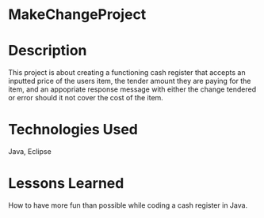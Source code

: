 # MakeChangeProject

# Description

This project is about creating a functioning cash register that accepts an inputted price of the users item, the tender amount they are paying for the item, and an appopriate response message with either the change tendered or error should it not cover the cost of the item.

# Technologies Used

Java, Eclipse

# Lessons Learned

How to have more fun than possible while coding a cash register in Java.